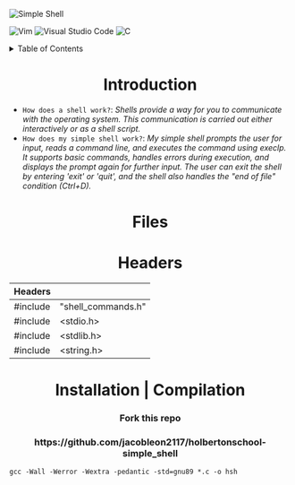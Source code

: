 ![Simple Shell](https://github.com/jacobleon2117/holbertonschool-simple_shell/assets/143765559/61dfd351-92a0-4d12-ae91-2d3aebe462cb)

![Vim](https://img.shields.io/badge/VIM-%2311AB00.svg?style=for-the-badge&logo=vim&logoColor=white) ![Visual Studio Code](https://img.shields.io/badge/Visual%20Studio%20Code-0078d7.svg?style=for-the-badge&logo=visual-studio-code&logoColor=white) ![C](https://img.shields.io/badge/c-%2300599C.svg?style=for-the-badge&logo=c&logoColor=white)

<details><summary>Table of Contents</summary>
  
- `Introduction`: <i>An introduction to the simple shell</i>
- `Files`: <i>Files used to make the simple shell</i>
- `Headers`: <i>Headers Used</i>
- `Installation | Compilation`: <i>How to install and compile this code</i></details>

<h1 align="center">Introduction</h1>

- `How does a shell work?`: <i>Shells provide a way for you to communicate with the operating system. This communication is carried out either interactively or as a shell script.</i>
- `How does my simple shell work?`: <i>My simple shell prompts the user for input, reads a command line, and executes the command using execlp. It supports basic commands, handles errors during execution, and displays the prompt again for further input. The user can exit the shell by entering 'exit' or 'quit', and the shell also handles the "end of file" condition (Ctrl+D).</i>

<h1 align="center">Files</h1>

<h1 align="center">Headers</h1>

| Headers | |
| ------------- | ------------- |
| #include  |  "shell_commands.h"  |
| #include  |  <stdio.h>  |
| #include  |  <stdlib.h>  |
| #include  |  <string.h>  |

<h1 align="center">Installation | Compilation</h1>

<h3 align="center">Fork this repo</h3>
<h3 align="center">https://github.com/jacobleon2117/holbertonschool-simple_shell</h3>


```
gcc -Wall -Werror -Wextra -pedantic -std=gnu89 *.c -o hsh
```
